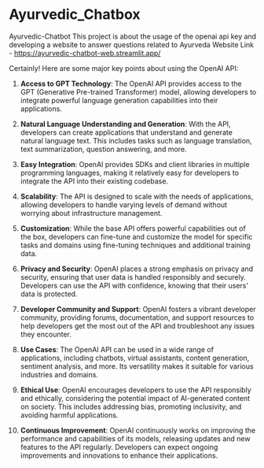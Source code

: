 # Ayurvedic_Chatbox
Ayurvedic-Chatbot This project is about the usage of the openai api key and developing a website to answer questions related to Ayurveda  Website Link - https://ayurvedic-chatbot-web.streamlit.app/


Certainly! Here are some major key points about using the OpenAI API:

1. **Access to GPT Technology**: The OpenAI API provides access to the GPT (Generative Pre-trained Transformer) model, allowing developers to integrate powerful language generation capabilities into their applications.

2. **Natural Language Understanding and Generation**: With the API, developers can create applications that understand and generate natural language text. This includes tasks such as language translation, text summarization, question answering, and more.

3. **Easy Integration**: OpenAI provides SDKs and client libraries in multiple programming languages, making it relatively easy for developers to integrate the API into their existing codebase.

4. **Scalability**: The API is designed to scale with the needs of applications, allowing developers to handle varying levels of demand without worrying about infrastructure management.

5. **Customization**: While the base API offers powerful capabilities out of the box, developers can fine-tune and customize the model for specific tasks and domains using fine-tuning techniques and additional training data.

6. **Privacy and Security**: OpenAI places a strong emphasis on privacy and security, ensuring that user data is handled responsibly and securely. Developers can use the API with confidence, knowing that their users' data is protected.

7. **Developer Community and Support**: OpenAI fosters a vibrant developer community, providing forums, documentation, and support resources to help developers get the most out of the API and troubleshoot any issues they encounter.

8. **Use Cases**: The OpenAI API can be used in a wide range of applications, including chatbots, virtual assistants, content generation, sentiment analysis, and more. Its versatility makes it suitable for various industries and domains.

9. **Ethical Use**: OpenAI encourages developers to use the API responsibly and ethically, considering the potential impact of AI-generated content on society. This includes addressing bias, promoting inclusivity, and avoiding harmful applications.

10. **Continuous Improvement**: OpenAI continuously works on improving the performance and capabilities of its models, releasing updates and new features to the API regularly. Developers can expect ongoing improvements and innovations to enhance their applications.
